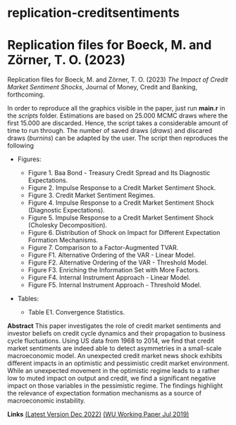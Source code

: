 # replication-creditsentiments


Replication files for Boeck, M. and Zörner, T. O. (2023)
=======
Replication files for Boeck, M. and Zörner, T. O. (2023) *The Impact of Credit Market Sentiment Shocks*, Journal of Money, Credit and Banking, forthcoming.

In order to reproduce all the graphics visible in the paper, just run **main.r** in the *scripts* folder. Estimations are based on 25.000 MCMC draws where the first 15.000 are discarded. Hence, the script takes a considerable amount of time to run through. The number of saved draws (*draws*) and discared draws (*burnins*) can be adapted by the user. The script then reproduces the following

- Figures:
  + Figure 1. Baa Bond - Treasury Credit Spread and Its Diagnostic Expectations.
  + Figure 2. Impulse Response to a Credit Market Sentiment Shock.
  + Figure 3. Credit Market Sentiment Regimes.
  + Figure 4. Impulse Response to a Credit Market Sentiment Shock (Diagnostic Expectations).
  + Figure 5. Impulse Response to a Credit Market Sentiment Shock (Cholesky Decomposition).
  + Figure 6. Distribution of Shock on Impact for Different Expectation Formation Mechanisms.
  + Figure 7. Comparison to a Factor-Augmented TVAR.
  + Figure F1. Alternative Ordering of the VAR - Linear Model.
  + Figure F2. Alternative Ordering of the VAR - Threshold Model.
  + Figure F3. Enriching the Information Set with More Factors.
  + Figure F4. Internal Instrument Approach - Linear Model.
  + Figure F5. Internal Instrument Approach - Threshold Model.

- Tables:
  + Table E1. Convergence Statistics.

**Abstract** This paper investigates the role of credit market sentiments and investor beliefs on credit cycle dynamics and their propagation to business cycle fluctuations. Using US data from 1968 to 2014, we find that credit market sentiments are indeed able to detect asymmetries in a small-scale macroeconomic model. An unexpected credit market news shock exhibits different impacts in an optimistic and pessimistic credit market environment. While an unexpected movement in the optimistic regime leads to a rather low to muted impact on output and credit, we find a significant negative impact on those variables in the pessimistic regime. The findings highlight the relevance of expectation formation mechanisms as a source of macroeconomic instability.

**Links** [(Latest Version Dec 2022)](https://www.dropbox.com/s/2jjddl5v04iqhb8/BZ2022.pdf) [(WU Working Paper Jul 2019)](https://epub.wu.ac.at/7087/)
